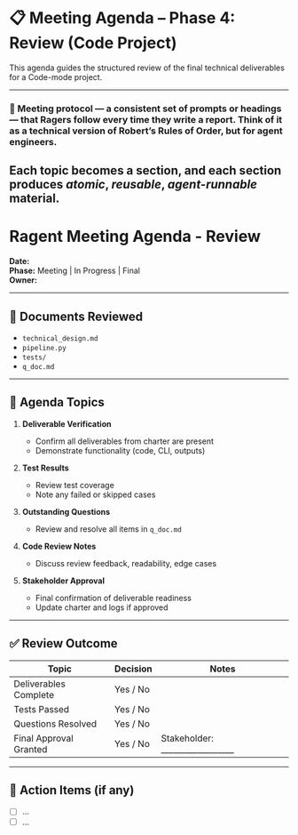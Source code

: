 # 📋 Meeting Agenda – Phase 4: Review (Code Project)

This agenda guides the structured review of the final technical deliverables for a Code-mode project.

---
### 🧱 Meeting protocol — a consistent set of prompts or headings — that Ragers follow every time they write a report. Think of it as a technical version of Robert’s Rules of Order, but for agent engineers.
Each topic becomes a section, and each section produces *atomic*, *reusable*, *agent-runnable* material.
---

# Ragent Meeting Agenda - Review
**Date:**  
**Phase:** Meeting | In Progress | Final  
**Owner:** 


---

## 🧾 Documents Reviewed

- `technical_design.md`
- `pipeline.py`
- `tests/`
- `q_doc.md`

---

## 🎯 Agenda Topics

1. **Deliverable Verification**
   - Confirm all deliverables from charter are present
   - Demonstrate functionality (code, CLI, outputs)

2. **Test Results**
   - Review test coverage
   - Note any failed or skipped cases

3. **Outstanding Questions**
   - Review and resolve all items in `q_doc.md`

4. **Code Review Notes**
   - Discuss review feedback, readability, edge cases

5. **Stakeholder Approval**
   - Final confirmation of deliverable readiness
   - Update charter and logs if approved

---

## ✅ Review Outcome

| Topic                    | Decision         | Notes                           |
|--------------------------|------------------|---------------------------------|
| Deliverables Complete    | Yes / No         |                                 |
| Tests Passed             | Yes / No         |                                 |
| Questions Resolved       | Yes / No         |                                 |
| Final Approval Granted   | Yes / No         | Stakeholder: __________________ |

---

## 📝 Action Items (if any)

- [ ] ...
- [ ] ...
